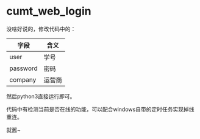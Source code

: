 # cumt_web_login

没啥好说的，修改代码中的：

| 字段     | 含义   |
| -------- | ------ |
| user     | 学号   |
| password | 密码   |
| company  | 运营商 |

然后python3直接运行即可。

代码中有检测当前是否在线的功能，可以配合windows自带的定时任务实现掉线重连。

就酱~

[](http://blog.iyzyi.com/usr/uploads/2020/06/4253813598.png)

[](http://blog.iyzyi.com/usr/uploads/2020/06/2655743810.png)

